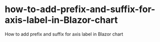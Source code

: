 # how-to-add-prefix-and-suffix-for-axis-label-in-Blazor-chart
How to add prefix and suffix for axis label in Blazor chart
